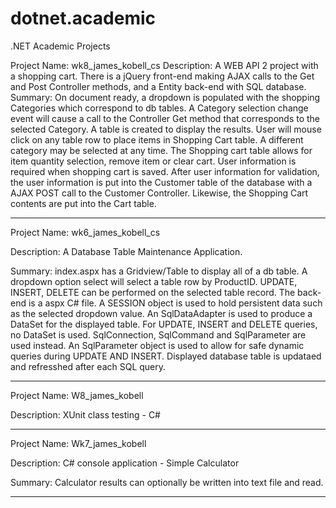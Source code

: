 # dotnet.academic
.NET Academic Projects

Project Name: wk8_james_kobell_cs 
Description: A WEB API 2 project with a shopping cart. There is a jQuery front-end making AJAX calls to the Get and Post Controller methods, and a Entity back-end with SQL database. 
Summary: On document ready, a dropdown is populated with the shopping Categories which correspond to db tables. A Category selection change event will cause a call to the Controller Get method that corresponds to the selected Category. A table is created to display the results. User will mouse click on any table row to place items in Shopping Cart table. A different category may be selected at any time. 
The Shopping cart table allows for item quantity selection, remove item or clear cart.
User information is required when shopping cart is saved. After user information for validation, the user information is put into the Customer table of the database with a AJAX POST call to the Customer Controller. Likewise, the Shopping Cart contents are put into the Cart table. 

---------------------------------------------------------

Project Name: wk6_james_kobell_cs

Description: A Database Table Maintenance Application.

Summary: index.aspx has a Gridview/Table to display all of a db table. A dropdown option select will select a table row by ProductID. UPDATE, INSERT, DELETE can be performed on the selected table record. The back-end is a aspx C# file. A SESSION object is used to hold persistent data such as the selected dropdown value. An SqlDataAdapter is used to produce a DataSet for the displayed table. For UPDATE, INSERT and DELETE queries, no DataSet is used. SqlConnection, SqlCommand and SqlParameter are used instead. An SqlParameter object is used to allow for safe dynamic queries during UPDATE AND INSERT. Displayed database table is updataed and refresshed after each SQL query. 

---------------------------------------------------------

Project Name: W8_james_kobell

Description:  XUnit class testing - C#

----------------------------------------------------------

Project Name: Wk7_james_kobell 

Description: C# console application - Simple Calculator

Summary: Calculator results can optionally be written into text file and read. 

----------------------------------------------------------
   
    